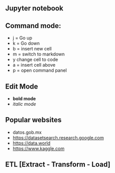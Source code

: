 ## Jupyter notebook

## Command mode:
* j = Go up
* k = Go down
* b = insert new cell
* m = switch to markdown
* y change cell to code
* a = insert cell above
* p = open command panel


## Edit Mode
* **bold mode**
* *italic mode*

## Popular websites

* datos.gob.mx
* https://datasetsearch.research.google.com
* https://data.world
* https://www.kaggle.com

## ETL [Extract - Transform - Load]
